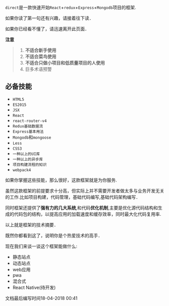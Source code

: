 `direct`是一款快速开始`React`+`redux`+`Express`+`Mongodb`项目的框架.

如果你读了第一句还有兴趣，请接着往下读．

如果你已经看不懂了，请迅速离开此页面．

**注意**

> 1. **不适合新手使用**
> 1. **不适合菜鸟使用**
> 1. **不适合只做小项目和低质量项目的人使用**
> 1. 巨多术语预警

必备技能
-------

+ `HTML5`
+ `ES2015`
+ `JSX`
+ `React`
+ `react-router-v4`
+ `Redux基础数据流`
+ `Express基本用法`
+ `Mongodb`和`mongoose`
+ `Less`
+ `CSS3`
+ `一种以上的UI库`
+ `一种以上的异步库`
+ `项目构建流程的知识`
+ `webpack4`

如果你掌握这些技能，那么很好，这款框架就是为你服务.

虽然这款框架的前提要求十分高，但实际上并不需要开发者做太多与业务开发无关的工作.比如项目构建，代码管理，基础代码编写,基础代码架构编写．

同时框架还提供了**强有力的几大系统**,和代码**优化机制**,主要是优化源代码结构和生成的代码包的结构，以提高应用的加载速度和缓存效率，同时最大化代码复用率.

以上就是框架的技术摘要．

既然你都看到这了，说明你是个热爱技术的高手．

现在我们来谈一谈这个框架能做什么:

+ 静态站点
+ 动态站点
+ web应用
+ pwa
+ 混合式
+ React Native(待开发)

文档最后编写时间18-04-2018 00:41
